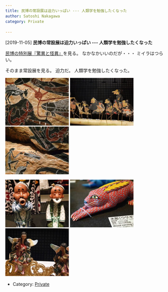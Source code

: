 ```yaml
---
title: 民博の常設展は迫力いっぱい --- 人類学を勉強したくなった
author: Satoshi Nakagawa
category: Private

---
```


[2019-11-05] **民博の常設展は迫力いっぱい --- 人類学を勉強したくなった** 

 [民博の特別展『驚異と怪異』](http://www.minpaku.ac.jp/museum/exhibition/special/20190829kyoui/index)を見る。
なかなかいいのだが・・・
ミイラはつらい。

 そのまま常設展を見る。
迫力だ。
人類学を勉強したくなった。

<a href=/pict/2019-11-05-minpaku-2.jpg><img src="/pict/2019-11-05-minpaku-2.jpg" alt="" width="200"/></a>
<a href=/pict/2019-11-05-minpaku-9.jpg><img src="/pict/2019-11-05-minpaku-9.jpg" alt="" width="200"/></a>
<a href=/pict/2019-11-05-minpaku-3.jpg><img src="/pict/2019-11-05-minpaku-3.jpg" alt="" width="200"/></a>

<a href=/pict/2019-11-05-minpaku-1.jpg><img src="/pict/2019-11-05-minpaku-1.jpg" alt="" width="200"/></a>
<a href=/pict/2019-11-05-minpaku-6.jpg><img src="/pict/2019-11-05-minpaku-6.jpg" alt="" width="200"/></a>
<a href=/pict/2019-11-05-minpaku-5.jpg><img src="/pict/2019-11-05-minpaku-5.jpg" alt="" width="200"/></a>

- Category: [Private](https://merapano.github.io/categories.html#Private)

